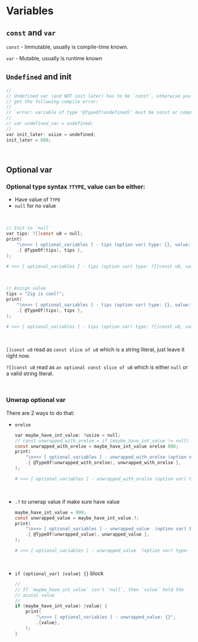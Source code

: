 # Variables

## `const` and `var`

`const` - Immutable, usually is compile-time known.

`var` - Mutable, usually is runtime known

## `Undefined` and init

```c
//
// Undefined var (and NOT init later) has to be `const`, otherwise you will
// get the following compile error:
//
// `error: variable of type '@TypeOf(undefined)' must be const or comptime`
//
// var undefined_var = undefined;
//
var init_later: usize = undefined;
init_later = 888;
```

</br>

## Optional var

### Optional type syntax `?TYPE`, value can be either:

- Have value of `TYPE`
- `null` for no value

</br>


```c
// Init to `null`
var tips: ?[]const u8 = null;
print(
    "\n>>> [ optional_variables ] - tips (option var) type: {}, value: {?s}",
    .{ @TypeOf(tips), tips },
);
```

```bash
# >>> [ optional_variables ] - tips (option var) type: ?[]const u8, value: null
```

</br>

```c
// Assign value
tips = "Zig is cool!";
print(
    "\n>>> [ optional_variables ] - tips (option var) type: {}, value: {?s}",
    .{ @TypeOf(tips), tips },
);
```

```bash
# >>> [ optional_variables ] - tips (option var) type: ?[]const u8, value: Zig is cool!
```

</br>

`[]const u8` read as `const slice of u8` which is a string literal, just leave
it right now.

`?[]const u8` read as `an optional const slice of u8` which is either `null` or
a valid string literal.

</br>


### Unwrap optional var

There are 2 ways to do that:

- `orelse`

    ```c
    var maybe_have_int_value: ?usize = null;
    // const unwrapped_with_orelse = if (maybe_have_int_value != null) maybe_have_int_value else 888;
    const unwrapped_with_orelse = maybe_have_int_value orelse 888;
    print(
        "\n>>> [ optional_variables ] - unwrapped_with_orelse (option var) type: {}, value: {?}",
        .{ @TypeOf(unwrapped_with_orelse), unwrapped_with_orelse },
    );
    ```

    ```bash
    # >>> [ optional_variables ] - unwrapped_with_orelse (option var) type: usize, value: 888
    ```

    </br>

- `.?` to unwrap value if make sure have value

    ```c
    maybe_have_int_value = 999;
    const unwrapped_value = maybe_have_int_value.?;
    print(
        "\n>>> [ optional_variables ] - unwrapped_value  (option var) type: {}, value: {?}",
        .{ @TypeOf(unwrapped_value), unwrapped_value },
    );
    ```

    ```bash
    # >>> [ optional_variables ] - unwrapped_value  (option var) type: usize, value: 999⏎
    ```

    </br>

- `if (optional_var) |value| {}` block

    ```c
    //
    // If `maybe_have_int_value` isn't `null`, then `value` hold the
    // acutal value
    //
    if (maybe_have_int_value) |value| {
        print(
            "\n>>> [ optional_variables ] - unwrapped_value: {}",
            .{value},
        );
    }
    ```

    </br>


